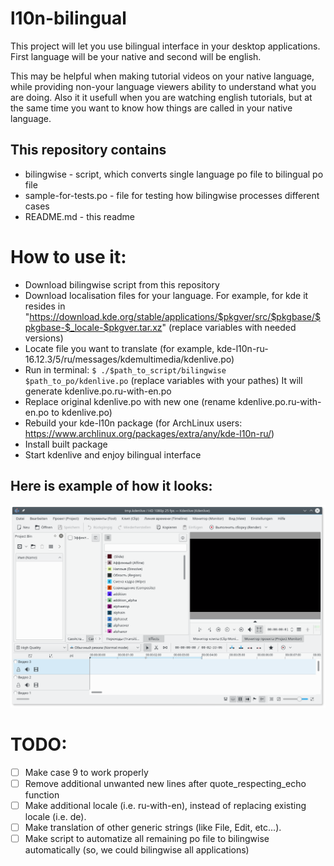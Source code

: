 # l10n-bilingual
This project will let you use bilingual interface in your desktop applications.
First language will be your native and second will be english.

This may be helpful when making tutorial videos on your native language, while providing non-your language viewers ability to understand what you are doing.
Also it it usefull when you are watching english tutorials, but at the same time you want to know how things are called in your native language.


## This repository contains

* bilingwise - script, which converts single language po file to bilingual po file
* sample-for-tests.po - file for testing how bilingwise processes different cases
* README.md - this readme

# How to use it:
* Download bilingwise script from this repository
* Download localisation files for your language. For example, for kde it resides in 
  "https://download.kde.org/stable/applications/$pkgver/src/$pkgbase/$pkgbase-$_locale-$pkgver.tar.xz"
  (replace variables with needed versions)
* Locate file you want to translate (for example, kde-l10n-ru-16.12.3/5/ru/messages/kdemultimedia/kdenlive.po)
* Run in terminal:
    `$ ./$path_to_script/bilingwise $path_to_po/kdenlive.po`
  (replace variables with your pathes)
  It will generate kdenlive.po.ru-with-en.po
* Replace original kdenlive.po with new one (rename kdenlive.po.ru-with-en.po to kdenlive.po)
* Rebuild your kde-l10n package (for ArchLinux users: https://www.archlinux.org/packages/extra/any/kde-l10n-ru/)
* Install built package
* Start kdenlive and enjoy bilingual interface

## Here is example of how it looks:
![Screenshot](screenshots/kdenlive_partly_bilingual.png)

# TODO:
- [ ] Make case 9 to work properly
- [ ] Remove additional unwanted new lines after quote_respecting_echo function
- [ ] Make additional locale (i.e. ru-with-en), instead of replacing existing locale (i.e. de).
- [ ] Make translation of other generic strings (like File, Edit, etc...).
- [ ] Make script to automatize all remaining po file to bilingwise automatically (so, we could bilingwise all applications)

